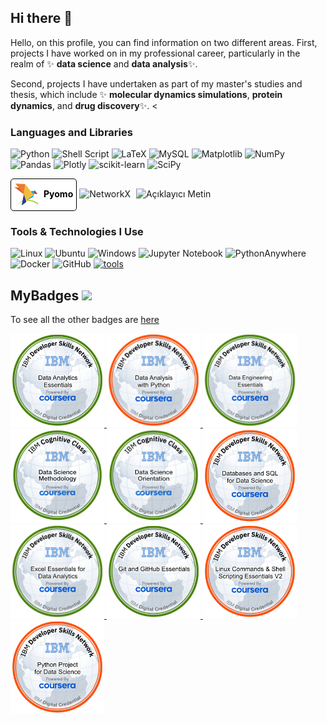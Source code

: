 ## Hi there 👋


Hello, on this profile, you can find information on two different areas. First, projects I have worked on in my professional career, particularly in the realm of ✨ **data science** and **data analysis**✨. 

Second, projects I have undertaken as part of my master's studies and thesis, which include ✨ **molecular dynamics simulations**, **protein dynamics**, and **drug discovery**✨. 
<



### Languages and Libraries
![Python](https://img.shields.io/badge/python-3670A0?style=for-the-badge&logo=python&logoColor=ffdd54)
![Shell Script](https://img.shields.io/badge/shell_script-%23121011.svg?style=for-the-badge&logo=gnu-bash&logoColor=white)
![LaTeX](https://img.shields.io/badge/latex-%23008080.svg?style=for-the-badge&logo=latex&logoColor=white)
![MySQL](https://img.shields.io/badge/mysql-4479A1.svg?style=for-the-badge&logo=mysql&logoColor=white)
![Matplotlib](https://img.shields.io/badge/Matplotlib-%23ffffff.svg?style=for-the-badge&logo=Matplotlib&logoColor=black)
![NumPy](https://img.shields.io/badge/numpy-%23013243.svg?style=for-the-badge&logo=numpy&logoColor=white)
![Pandas](https://img.shields.io/badge/pandas-%23150458.svg?style=for-the-badge&logo=pandas&logoColor=white)
![Plotly](https://img.shields.io/badge/Plotly-%233F4F75.svg?style=for-the-badge&logo=plotly&logoColor=white)
![scikit-learn](https://img.shields.io/badge/scikit--learn-%23F7931E.svg?style=for-the-badge&logo=scikit-learn&logoColor=white)
![SciPy](https://img.shields.io/badge/SciPy-%230C55A5.svg?style=for-the-badge&logo=scipy&logoColor=%white)
<div style="display: inline-block; border: 1px solid #000; border-radius: 5px; padding: 5px; background-color: white; vertical-align: middle;">
    <img src="https://raw.githubusercontent.com/onuryus/onuryus/main/badge_fig/PyomoParrot.png" alt="Pyomo Logo" style="height: 40px; vertical-align: middle;"/>
    <span style="color: black; font-weight: bold; margin-left: 5px;">Pyomo</span>
</div>
<img src="https://img.shields.io/badge/NetworkX-%23FFBB33.svg?style=for-the-badge&logo=networkx&logoColor=black" alt="NetworkX" style="margin-right: 5px;"/>

<img src="badge_fig/networxkx.jpg" alt="Açıklayıcı Metin" />



### Tools & Technologies I Use
![Linux](https://img.shields.io/badge/Linux-FCC624?style=for-the-badge&logo=linux&logoColor=black)
![Ubuntu](https://img.shields.io/badge/Ubuntu-E95420?style=for-the-badge&logo=ubuntu&logoColor=white)
![Windows](https://img.shields.io/badge/Windows-0078D6?style=for-the-badge&logo=windows&logoColor=white)
![Jupyter Notebook](https://img.shields.io/badge/jupyter-%23FA0F00.svg?style=for-the-badge&logo=jupyter&logoColor=white)
![PythonAnywhere](https://img.shields.io/badge/pythonanywhere-%232F9FD7.svg?style=for-the-badge&logo=pythonanywhere&logoColor=151515)
![Docker](https://img.shields.io/badge/docker-%230db7ed.svg?style=for-the-badge&logo=docker&logoColor=white)
![GitHub](https://img.shields.io/badge/github-%23121011.svg?style=for-the-badge&logo=github&logoColor=white)
[![tools](https://skillicons.dev/icons?i=anaconda,debian,git,github,latex,matlab,notion,vscode&theme=dark)](https://skillicons.dev)






## MyBadges <img src="https://media.giphy.com/media/3orifgYbnsq43eFsdO/giphy.gif" width="50">

To see all the other badges are [here](https://www.credly.com/users/haci-aslan-onur-iscil/badges)

<a href="https://www.credly.com/earner/earned/badge/3aa79de5-7ff3-4c59-9dc8-b30cb9094d89" target="_blank">
  <img width=150 height=150 src="badge_fig/Data_Analytics_Essentials.png" alt="Data_Analytics_Essentials.png">
</a>

<a href="https://www.credly.com/earner/earned/badge/795d1962-ac24-4b8e-a1ae-0ef73f6e03b8" target="_blank">
  <img width=150 height=150 src="badge_fig/Data_Analysis_with_Python.png" alt="Data_Analysis_with_Python.png">
</a>

<a href="https://www.credly.com/earner/earned/badge/edf831b1-4abe-439e-8880-25765c2a71a5" target="_blank">
  <img width=150 height=150 src="badge_fig/Data_Engineering_Essentials.png" alt="Data_Engineering_Essentials.png">
</a>

<a href="https://www.credly.com/earner/earned/badge/1ca30a59-cbe3-4360-8639-a23b7f0efc98" target="_blank">
  <img width=150 height=150 src="badge_fig/Data_Science_Methodology.png" alt="Data_Science_Methodology.png">
</a>

<a href="https://www.credly.com/earner/earned/badge/0610bda5-050c-47d7-90a8-c47e354590d4" target="_blank">
  <img width=150 height=150 src="badge_fig/data_science_orientation.png" alt="data_science_orientation.png">
</a>

<a href="https://www.credly.com/earner/earned/badge/c387381e-51fc-49b5-8d4d-8db6eaa8eab1" target="_blank">
  <img width=150 height=150 src="badge_fig/Databases_and_SQL_for_Data_Science.png" alt="Databases_and_SQL_for_Data_Science.png">
</a>

<a href="https://www.credly.com/earner/earned/badge/6345f685-f278-4cc8-b23d-04d77f3c991d" target="_blank">
  <img width=150 height=150 src="badge_fig/Excel_Essentials_for_Data_Analytics.png" alt="Excel_Essentials_for_Data_Analytics.png">
</a>

<a href="https://www.credly.com/earner/earned/badge/289b04f8-4b80-49fd-a6f2-8187c9e63101" target="_blank">
  <img width=150 height=150 src="badge_fig/Git_and_GitHub_Essentials.png" alt="Git_and_GitHub_Essentials.png">
</a>

<a href="https://www.credly.com/earner/earned/badge/c3c77ea9-2554-43d5-b3a5-1c55381960aa" target="_blank">
  <img width=150 height=150 src="badge_fig/Linux_Command_shell_Scripting_Essentials_V2.png" alt="Linux_Command_shell_Scripting_Essentials_V2.png">
</a>

<a href="https://www.credly.com/earner/earned/badge/0e67b3a1-cfa1-449b-91ab-c1dc74d454a9" target="_blank">
  <img width=150 height=150 src="badge_fig/Python_Project_for_Data_Science.png" alt="Python_Project_for_Data_Science.png">
</a>
